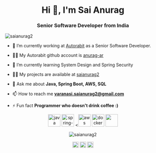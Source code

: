 <h1 align="center">Hi 👋, I'm Sai Anurag</h1>
<h3 align="center">Senior Software Developer from India</h3>

<p align="left"> <img src="https://komarev.com/ghpvc/?username=saianurag2" alt="saianurag2" /> </p>

- 🔭 I’m currently working at [Autorabit](https://www.autorabit.com) as a Senior Software Developer.
  
- 👨‍💻 My Autorabit github account is [anurag-ar](https://github.com/anurag-ar)

- 🌱 I’m currently learning System Design and Spring Security

- 👨‍💻 My projects are available at [saianurag2](https://github.com/saianurag2)

- 💬 Ask me about **Java, Spring Boot, AWS, SQL**

- 📫 How to reach me **varanasi.saianurag2@gmail.com**

- ⚡ Fun fact **Programmer who doesn't drink coffee :)**

<p align="center"> 
<img src="https://cdn.jsdelivr.net/gh/devicons/devicon@latest/icons/java/java-original.svg" alt="java" width="40" height="40"/>
<img src="https://cdn.jsdelivr.net/gh/devicons/devicon@latest/icons/spring/spring-original.svg" alt="spring-boot" width="40" height="40"/>
<<img src="https://cdn.jsdelivr.net/gh/devicons/devicon@latest/icons/amazonwebservices/amazonwebservices-original-wordmark.svg" alt="aws" width="40" height="40"/> 
<img src="https://cdn.jsdelivr.net/gh/devicons/devicon@latest/icons/docker/docker-original.svg" alt="docker" width="40" height="40"/>
<img src="https://cdn.jsdelivr.net/gh/devicons/devicon@latest/icons/postgresql/postgresql-original.svg alt="postgres" width="40" height="40"/>
</p><p align="center"> 
<img src="https://github-readme-stats.vercel.app/api?username=saianurag2&show_icons=true" alt="saianurag2" /> </p>

<p align="center">
<a href="https://twitter.com/veracious_vsa" target="blank"><img align="center" src="https://cdn.jsdelivr.net/npm/simple-icons@3.0.1/icons/twitter.svg" alt="veracious_vsa" height="20" width="20" /></a>
<a href="https://linkedin.com/in/sai-anurag-varanasi" target="blank"><img align="center" src="https://cdn.jsdelivr.net/npm/simple-icons@3.0.1/icons/linkedin.svg" alt="sai-anurag-varanasi" height="20" width="20" /></a>
<a href="https://instagram.com/saianurag2" target="blank"><img align="center" src="https://cdn.jsdelivr.net/npm/simple-icons@3.0.1/icons/instagram.svg" alt="saianurag2" height="20" width="20" /></a>
</p>
